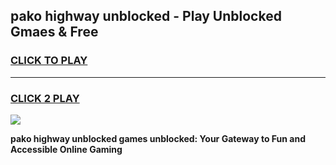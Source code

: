 
## pako highway unblocked - Play Unblocked Gmaes & Free
<h3>
<a href="https://news.freeplayer.one?title=pako_highway_unblocked&ref=16F">CLICK TO PLAY</a></h3>
<hr>

<h3>
<a href="https://news.freeplayer.one?title=pako_highway_unblocked&ref=16F">CLICK 2 PLAY</a>
  
</h3>

<a href="https://news.freeplayer.one?title=pako_highway_unblocked&ref=16F/"><img src="https://clearcache.store/games.png"></a>


**pako highway unblocked games unblocked: Your Gateway to Fun and Accessible Online Gaming**
